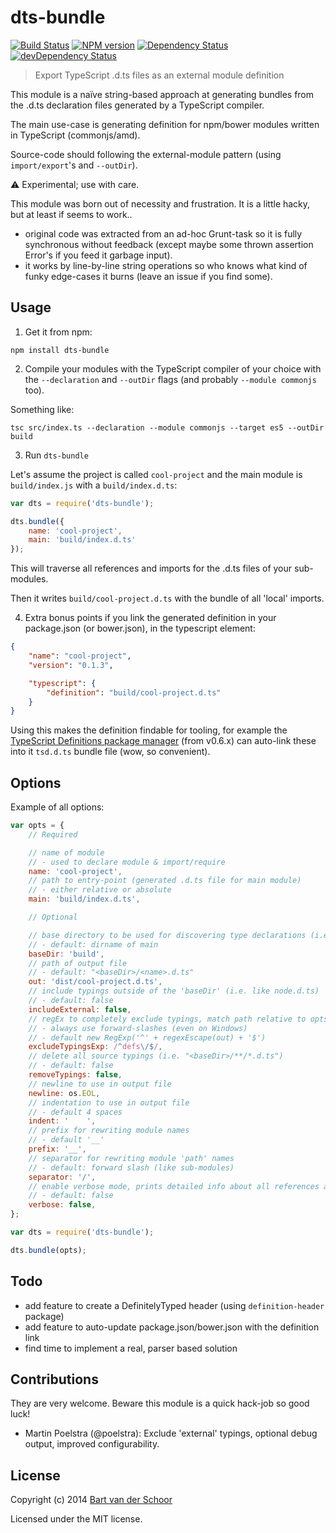 # dts-bundle

[![Build Status](https://secure.travis-ci.org/grunt-ts/dts-bundle.svg?branch=master)](http://travis-ci.org/grunt-ts/dts-bundle) [![NPM version](https://badge.fury.io/js/dts-bundle.svg)](http://badge.fury.io/js/dts-bundle) [![Dependency Status](https://david-dm.org/grunt-ts/dts-bundle.svg)](https://david-dm.org/grunt-ts/dts-bundle) [![devDependency Status](https://david-dm.org/grunt-ts/dts-bundle/dev-status.svg)](https://david-dm.org/grunt-ts/dts-bundle#info=devDependencies)

> Export TypeScript .d.ts files as an external module definition

This module is a naïve string-based approach at generating bundles from the .d.ts declaration files generated by a TypeScript compiler.

The main use-case is generating definition for npm/bower modules written in TypeScript (commonjs/amd).

Source-code should following the external-module pattern (using `import/export`'s and `--outDir`).

:warning: Experimental; use with care.

This module was born out of necessity and frustration. It is a little hacky, but at least if seems to work..

- original code was extracted from an ad-hoc Grunt-task so it is fully synchronous without feedback (except maybe some thrown assertion Error's if you feed it garbage input).
- it works by line-by-line string operations so who knows what kind of funky edge-cases it burns (leave an issue if you find some).


## Usage

1) Get it from npm:

````
npm install dts-bundle
````

2) Compile your modules with the TypeScript compiler of your choice with the `--declaration` and `--outDir` flags (and probably `--module commonjs` too).

Something like:

````shell
tsc src/index.ts --declaration --module commonjs --target es5 --outDir build
````

3) Run `dts-bundle`

Let's assume the project is called `cool-project` and the main module is `build/index.js` with a `build/index.d.ts`:

````js
var dts = require('dts-bundle');

dts.bundle({
    name: 'cool-project',
    main: 'build/index.d.ts'
});
````

This will traverse all references and imports for the .d.ts files of your sub-modules.

Then it writes `build/cool-project.d.ts` with the bundle of all 'local' imports.

4) Extra bonus points if you link the generated definition in your package.json (or bower.json), in the typescript element:

````json
{
    "name": "cool-project",
    "version": "0.1.3",

    "typescript": {
        "definition": "build/cool-project.d.ts"
    }
}
````

Using this makes the definition findable for tooling, for example the [TypeScript Definitions package manager](https://github.com/DefinitelyTyped/tsd) (from v0.6.x) can auto-link these into it `tsd.d.ts` bundle file (wow, so convenient).


## Options

Example of all options:

````js
var opts = {
    // Required

	// name of module
	// - used to declare module & import/require
    name: 'cool-project', 
	// path to entry-point (generated .d.ts file for main module)
	// - either relative or absolute 
    main: 'build/index.d.ts', 

    // Optional

	// base directory to be used for discovering type declarations (i.e. from this project itself) 
	// - default: dirname of main
    baseDir: 'build',
	// path of output file
	// - default: "<baseDir>/<name>.d.ts" 
    out: 'dist/cool-project.d.ts',
	// include typings outside of the 'baseDir' (i.e. like node.d.ts)
	// - default: false 
    includeExternal: false, 
	// regEx to completely exclude typings, match path relative to opts.baseDir
	// - always use forward-slashes (even on Windows)
	// - default new RegExp('^' + regexEscape(out) + '$')
    excludeTypingsExp: /^defs\/$/,
  	// delete all source typings (i.e. "<baseDir>/**/*.d.ts")
	// - default: false
    removeTypings: false,
	// newline to use in output file 
    newline: os.EOL,
	// indentation to use in output file
	// - default 4 spaces
    indent: '    ', 
	// prefix for rewriting module names 
	// - default '__'
    prefix: '__', 
	// separator for rewriting module 'path' names
	// - default: forward slash (like sub-modules)
    separator: '/', 
	// enable verbose mode, prints detailed info about all references and includes/excludes
	// - default: false
    verbose: false, 
};

var dts = require('dts-bundle');

dts.bundle(opts);
````


## Todo

- add feature to create a DefinitelyTyped header (using `definition-header` package)
- add feature to auto-update package.json/bower.json with the definition link
- find time to implement a real, parser based solution


## Contributions

They are very welcome. Beware this module is a quick hack-job so good luck!

* Martin Poelstra (@poelstra): Exclude 'external' typings, optional debug output, improved configurability.


## License

Copyright (c) 2014 [Bart van der Schoor](https://github.com/Bartvds)

Licensed under the MIT license.
